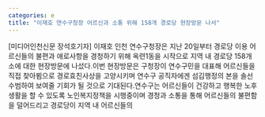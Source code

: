 ```yaml
---
categories: e
title: "이재호 연수구청장 어르신과 소통 위해 158개 경로당 현장방문 나서"
---
```

[미디어인천신문 장석호기자] 이재호 인천 연수구청장은 지난 20일부터 경로당 이용 어르신들의 불편과 애로사항을 경청하기 위해 옥련1동을 시작으로 지역 내 경로당 158개소에 대한 현장방문에 나섰다.이번 현장방문은 구청장이 연수구민을 대표해 어르신들을 직접 찾아뵘으로 경로효친사상을 고양시키며 연수구 공직자에겐 섬김행정의 본을 솔선수범하여 보여줄 기회가 될 것으로 기대된다.연수구는 어르신들이 건강하고 행복한 노후 생활을 할 수 있도록 노인복지정책을 시행중이며 경청과 소통을 통해 어르신들의 불편함을 덜어드리고 경로당이 지역 내 어르신들의